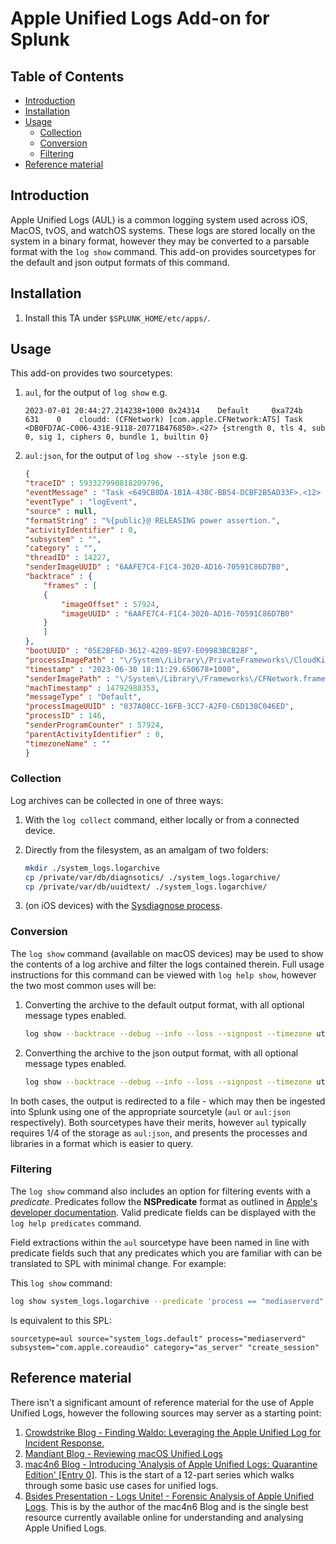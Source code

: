 # Apple Unified Logs Add-on for Splunk

## Table of Contents

- [Introduction](#introduction)
- [Installation](#installation)
- [Usage](#usage)
    - [Collection](#collection)
    - [Conversion](#conversion)
    - [Filtering](#filtering)
- [Reference material](#reference-material)

## Introduction

Apple Unified Logs (AUL) is a common logging system used across iOS, MacOS, tvOS, and watchOS systems.  These logs are stored locally on the system in a binary format, however they may be converted to a parsable format with the `log show` command.  This add-on provides sourcetypes for the default and json output formats of this command.

## Installation

1. Install this TA under `$SPLUNK_HOME/etc/apps/`.

## Usage

This add-on provides two sourcetypes:

1. `aul`, for the output of `log show` e.g.

    ```
    2023-07-01 20:44:27.214238+1000 0x24314    Default     0xa724b              631    0    cloudd: (CFNetwork) [com.apple.CFNetwork:ATS] Task <DB0FD7AC-C006-431E-9118-20771B476850>.<27> {strength 0, tls 4, sub 0, sig 1, ciphers 0, bundle 1, builtin 0}
    ```


2. `aul:json`, for the output of `log show --style json` e.g.

    ```json
    {
    "traceID" : 593327990818209796,
    "eventMessage" : "Task <649CB0DA-1B1A-438C-BB54-DCBF2B5AD33F>.<12> RELEASING power assertion.",
    "eventType" : "logEvent",
    "source" : null,
    "formatString" : "%{public}@ RELEASING power assertion.",
    "activityIdentifier" : 0,
    "subsystem" : "",
    "category" : "",
    "threadID" : 14227,
    "senderImageUUID" : "6AAFE7C4-F1C4-3020-AD16-70591C86D7B0",
    "backtrace" : {
        "frames" : [
        {
            "imageOffset" : 57924,
            "imageUUID" : "6AAFE7C4-F1C4-3020-AD16-70591C86D7B0"
        }
        ]
    },
    "bootUUID" : "05E2BF6D-3612-4209-8E97-E09983BCB28F",
    "processImagePath" : "\/System\/Library\/PrivateFrameworks\/CloudKitDaemon.framework\/Support\/cloudd",
    "timestamp" : "2023-06-30 18:11:29.650678+1000",
    "senderImagePath" : "\/System\/Library\/Frameworks\/CFNetwork.framework\/CFNetwork",
    "machTimestamp" : 14792988353,
    "messageType" : "Default",
    "processImageUUID" : "837A08CC-16FB-3CC7-A2F0-C6D138C046ED",
    "processID" : 146,
    "senderProgramCounter" : 57924,
    "parentActivityIdentifier" : 0,
    "timezoneName" : ""
    }
    ```

### Collection

 Log archives can be collected in one of three ways:

1. With the `log collect` command, either locally or from a connected device.
2. Directly from the filesystem, as an amalgam of two folders:

    ```bash
    mkdir ./system_logs.logarchive
    cp /private/var/db/diagnsotics/ ./system_logs.logarchive/
    cp /private/var/db/uuidtext/ ./system_logs.logarchive/
    ```

3. (on iOS devices) with the [Sysdiagnose process](https://it-training.apple.com/tutorials/support/sup075#Run-Sysdiagnose-and-Find-the-Log-File).

### Conversion

The `log show` command (available on macOS devices) may be used to show the contents of a log archive and filter the logs contained therein.  Full usage instructions for this command can be viewed with `log help show`, however the two most common uses will be:

1. Converting the archive to the default output format, with all optional message types enabled.

    ```bash
    log show --backtrace --debug --info --loss --signpost --timezone utc system_logs.logarchive > system_logs.default
    ```

2. Converthing the archive to the json output format, with all optional message types enabled.

    ```bash
    log show --backtrace --debug --info --loss --signpost --timezone utc --style json system_logs.logarchive > system_logs.json
    ```

In both cases, the output is redirected to a file - which may then be ingested into Splunk using one of the appropriate sourcetyle (`aul` or `aul:json` respectively).  Both sourcetypes have their merits, however `aul` typically requires 1/4 of the storage as `aul:json`, and presents the processes and libraries in a format which is easier to query.

### Filtering

The `log show` command also includes an option for filtering events with a _predicate_.  Predicates follow the **NSPredicate** format as outlined in [Apple's developer documentation](https://developer.apple.com/library/content/documentation/Cocoa/Conceptual/Predicates/AdditionalChapters/Introduction.html).  Valid predicate fields can be displayed with the `log help predicates` command.

Field extractions within the `aul` sourcetype have been named in line with predicate fields such that any predicates which you are familiar with can be translated to SPL with minimal change. For example:

This `log show` command:

```bash
log show system_logs.logarchive --predicate 'process == "mediaserverd" AND subsystem == "com.apple.coreaudio" AND category == "as_server" AND composedMessage CONTAINS "create_session"'
```

Is equivalent to this SPL:

```
sourcetype=aul source="system_logs.default" process="mediaserverd" subsystem="com.apple.coreaudio" category="as_server" "create_session"
```

## Reference material

There isn't a significant amount of reference material for the use of Apple Unified Logs, however the following sources may server as a starting point:

1. [Crowdstrike Blog - Finding Waldo: Leveraging the Apple Unified Log for Incident Response.](https://www.crowdstrike.com/blog/how-to-leverage-apple-unified-log-for-incident-response/)
2. [Mandiant Blog - Reviewing macOS Unified Logs](https://www.mandiant.com/resources/blog/reviewing-macos-unified-logs)
3. [mac4n6 Blog - Introducing 'Analysis of Apple Unified Logs: Quarantine Edition' [Entry 0]](http://www.mac4n6.com/blog/2020/4/19/introducing-analysis-of-apple-unified-logs-quarantine-edition-entry-0).  This is the start of a 12-part series which walks through some basic use cases for unified logs.
4. [Bsides Presentation - Logs Unite! - Forensic Analysis of Apple Unified Logs](https://github.com/mac4n6/Presentations/blob/master/Logs%20Unite!%20-%20Forensic%20Analysis%20of%20Apple%20Unified%20Logs/LogsUnite.pdf).  This is by the author of the mac4n6 Blog and is the single best resource currently available online for understanding and analysing Apple Unified Logs.